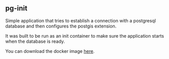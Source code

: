 
## pg-init

Simple application that tries to establish a connection with a postgresql database and then configures the postgis extension.

It was built to be run as an init container to make sure the application starts when the database is ready.

You can download the docker image [here](https://github.com/inclus/pg-init/packages/31983). 
